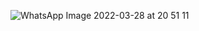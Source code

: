 ![WhatsApp Image 2022-03-28 at 20 51 11](https://user-images.githubusercontent.com/69655703/160505705-64bb04c6-33ec-4ccf-a177-289f0ceb8c11.jpeg)
